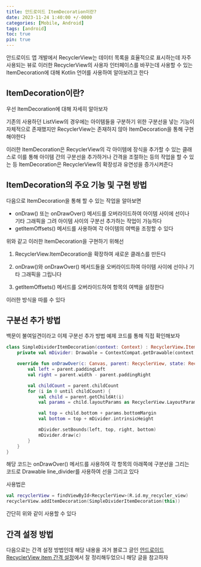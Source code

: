 ```yaml
---
title: 안드로이드 ItemDecoration이란?
date: 2023-11-24 1:40:00 +/-0000
categories: [Mobile, Android]
tags: [android]
toc: true
pin: true
---
```


안드로이드 앱 개발에서 RecyclerView는 데이터 목록을 효율적으로 표시하는데 자주 사용되는 뷰로 이러한 RecyclerView의 사용자 인터페이스를 바꾸는데 사용할 수 있는 ItemDecoration에 대해 Kotlin 언어를 사용하여 알아보려고 한다

## ItemDecoration이란?

우선 ItemDecoration에 대해 자세히 알아보자 

기존의 사용하던 ListView의 경우에는 아이템들을 구분하기 위한 구분선을 넣는 기능이 자체적으로 존재했지만 RecyclerView는 존재하지 않아 ItemDecoration을 통해 구현해야한다 

이러한 ItemDecoration은 RecyclerView의 각 아이템에 장식을 추가할 수 있는 클래스로 이를 통해 아이템 간의 구분선을 추가하거나 간격을 조절하는 등의 작업을 할 수 있는 등 ItemDecoration은 RecyclerView의 확장성과 유연성을 증가시켜준다

## ItemDecoration의 주요 기능 및 구현 방법

다음으로 ItemDecoration을 통해 할 수 있는 작업을 알아보면

* onDraw() 또는 onDrawOver() 메서드를 오버라이드하여 아이템 사이에 선이나 기타 그래픽을 그려 아이템 사이의 구분선 추가하는 작업이 가능하다
* getItemOffsets() 메서드를 사용하여 각 아이템의 여백을 조정할 수 있다

위와 같고 이러한 ItemDecoration을 구현하기 위해선

1. RecyclerView.ItemDecoration을 확장하여 새로운 클래스를 만든다

2. onDraw()와 onDrawOver() 메서드들을 오버라이드하여 아이템 사이에 선이나 기타 그래픽을 그립니다

3. getItemOffsets() 메서드를 오버라이드하여 항목의 여백을 설정한다

이러한 방식을 따를 수 있다 

## 구분선 추가 방법

백문이 불여일견이라고 이제 구분선 추가 방법 예제 코드를 통해 직접 확인해보자

~~~kotlin
class SimpleDividerItemDecoration(context: Context) : RecyclerView.ItemDecoration() {
    private val mDivider: Drawable = ContextCompat.getDrawable(context, R.drawable.line_divider)!!

    override fun onDrawOver(c: Canvas, parent: RecyclerView, state: RecyclerView.State) {
        val left = parent.paddingLeft
        val right = parent.width - parent.paddingRight

        val childCount = parent.childCount
        for (i in 0 until childCount) {
            val child = parent.getChildAt(i)
            val params = child.layoutParams as RecyclerView.LayoutParams

            val top = child.bottom + params.bottomMargin
            val bottom = top + mDivider.intrinsicHeight

            mDivider.setBounds(left, top, right, bottom)
            mDivider.draw(c)
        }
    }
}
~~~

해당 코드는 onDrawOver() 메서드를 사용하여 각 항목의 아래쪽에 구분선을 그리는 코드로 Drawable line_divider를 사용하여 선을 그리고 있다

사용법은

~~~kotlin
val recyclerView = findViewById<RecyclerView>(R.id.my_recycler_view)
recyclerView.addItemDecoration(SimpleDividerItemDecoration(this))
~~~

간단히 위와 같이 사용할 수 있다

## 간격 설정 방법

다음으로는 간격 설정 방법인데 해당 내용을 과거 블로그 글인 [안드로이드 RecyclerView item 간격 설정](https://jangwoojun.github.io/posts/%EC%95%88%EB%93%9C%EB%A1%9C%EC%9D%B4%EB%93%9C-RecyclerView-item-%EA%B0%84%EA%B2%A9-%EC%84%A4%EC%A0%95/)에서 잘 정리해두었으니 해당 글을 참고하자